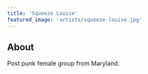 ```yaml
---
title: 'Squeeze Louise'
featured_image: 'artists/squeeze-louise.jpg'
---
```


## About

Post punk female group from Maryland.
